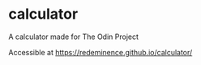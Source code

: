 # calculator

A calculator made for The Odin Project

Accessible at https://redeminence.github.io/calculator/
